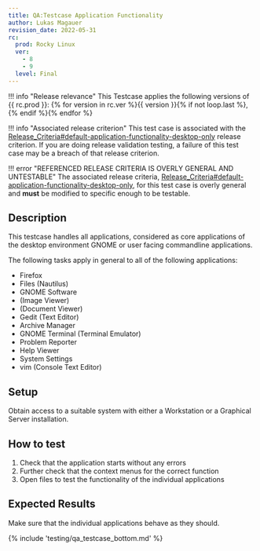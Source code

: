 ```yaml
---
title: QA:Testcase Application Functionality
author: Lukas Magauer
revision_date: 2022-05-31
rc:
  prod: Rocky Linux
  ver:
    - 8
    - 9
  level: Final
---
```


!!! info "Release relevance"
    This Testcase applies the following versions of {{ rc.prod }}: {% for version in rc.ver %}{{ version }}{% if not loop.last %}, {% endif %}{% endfor %}

!!! info "Associated release criterion"
    This test case is associated with the [Release_Criteria#default-application-functionality-desktop-only](9_release_criteria.md#default-application-functionality-desktop-only) release criterion. If you are doing release validation testing, a failure of this test case may be a breach of that release criterion.

!!! error "REFERENCED RELEASE CRITERIA IS OVERLY GENERAL AND UNTESTABLE"
    The associated release criteria, [Release_Criteria#default-application-functionality-desktop-only](9_release_criteria.md#default-application-functionality-desktop-only), for this test case is overly general and **must** be modified to specific enough to be testable.

## Description

This testcase handles all applications, considered as core applications of the desktop environment GNOME or user facing commandline applications.

The following tasks apply in general to all of the following applications:

- Firefox
- Files (Nautilus)
- GNOME Software
- (Image Viewer)
- (Document Viewer)
- Gedit (Text Editor)
- Archive Manager
- GNOME Terminal (Terminal Emulator)
- Problem Reporter
- Help Viewer
- System Settings
- vim (Console Text Editor)

## Setup

Obtain access to a suitable system with either a Workstation or a Graphical Server installation.

## How to test

1. Check that the application starts without any errors
2. Further check that the context menus for the correct function
3. Open files to test the functionality of the individual applications

## Expected Results

Make sure that the individual applications behave as they should.

{% include 'testing/qa_testcase_bottom.md' %}
